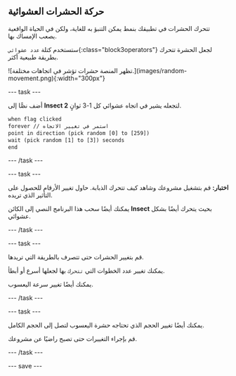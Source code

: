 ## حركة الحشرات العشوائية

<div style="display: flex; flex-wrap: wrap">
<div style="flex-basis: 200px; flex-grow: 1; margin-right: 15px;">
تتحرك الحشرات في تطبيقك بنمط يمكن التنبؤ به للغاية، ولكن في الحياة الواقعية يصعب الإمساك بها. 

ستستخدم كتلة `عدد عشوائي`{:class="block3operators"} لجعل الحشرة تتحرك بطريقة طبيعية أكثر.
</div>
<div>
![تظهر المنصة حشرات تؤشر في اتجاهات مختلفة.](images/random-movement.png){:width="300px"}
</div>
</div>

--- task ---

أضف نصًّا إلى **Insect 2** لتجعله يشير في اتجاه عشوائي كل 1-3 ثوانٍ.

```blocks3
when flag clicked
forever // استمر في تغيير الاتجاه
point in direction (pick random [0] to [259])
wait (pick random [1] to [3]) seconds
end
```

--- /task ---

--- task ---

**اختبار:** قم بتشغيل مشروعك وشاهد كيف تتحرك الذبابة. حاول تغيير الأرقام للحصول على التأثير الذي تريده.

يمكنك أيضًا سحب هذا البرنامج النصي إلى الكائن **Insect** بحيث يتحرك أيضًا بشكل عشوائي.

--- /task ---

--- task ---

قم بتغيير الحشرات حتى تتصرف بالطريقة التي تريدها.

يمكنك تغيير عدد الخطوات التي `تتحرك` بها لجعلها أسرع أو أبطأ.

يمكنك أيضًا تغيير سرعة اليعسوب.

--- /task ---

--- task ---

يمكنك أيضًا تغيير الحجم الذي تحتاجه حشرة اليعسوب لتصل إلى الحجم الكامل.

قم بإجراء التغييرات حتى تصبح راضيًا عن مشروعك.

--- /task ---

--- save ---
